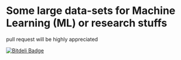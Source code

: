 Some large data-sets for Machine Learning (ML) or research stuffs
==========

pull request will be highly appreciated




[![Bitdeli Badge](https://d2weczhvl823v0.cloudfront.net/dynamicguy/data-sets/trend.png)](https://bitdeli.com/free "Bitdeli Badge")


